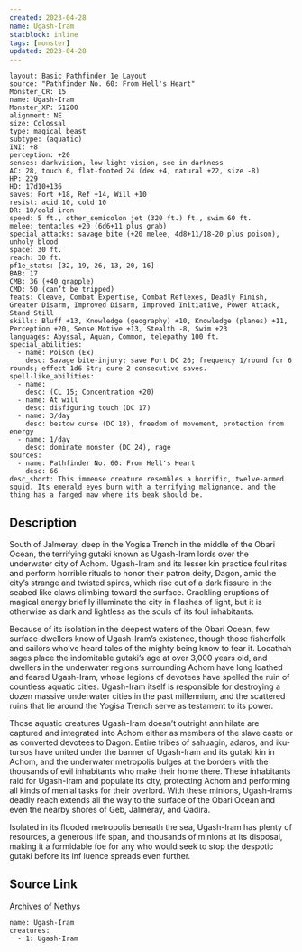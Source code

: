 ```yaml
---
created: 2023-04-28
name: Ugash-Iram
statblock: inline
tags: [monster]
updated: 2023-04-28
---
```

```statblock
layout: Basic Pathfinder 1e Layout
source: "Pathfinder No. 60: From Hell's Heart"
Monster_CR: 15
name: Ugash-Iram
Monster_XP: 51200
alignment: NE
size: Colossal
type: magical beast
subtype: (aquatic)
INI: +8
perception: +20
senses: darkvision, low-light vision, see in darkness
AC: 28, touch 6, flat-footed 24 (dex +4, natural +22, size -8)
HP: 229
HD: 17d10+136
saves: Fort +18, Ref +14, Will +10
resist: acid 10, cold 10
DR: 10/cold iron
speed: 5 ft., other_semicolon jet (320 ft.) ft., swim 60 ft.
melee: tentacles +20 (6d6+11 plus grab)
special_attacks: savage bite (+20 melee, 4d8+11/18-20 plus poison), unholy blood
space: 30 ft.
reach: 30 ft.
pf1e_stats: [32, 19, 26, 13, 20, 16]
BAB: 17
CMB: 36 (+40 grapple)
CMD: 50 (can’t be tripped)
feats: Cleave, Combat Expertise, Combat Reflexes, Deadly Finish, Greater Disarm, Improved Disarm, Improved Initiative, Power Attack, Stand Still
skills: Bluff +13, Knowledge (geography) +10, Knowledge (planes) +11, Perception +20, Sense Motive +13, Stealth -8, Swim +23
languages: Abyssal, Aquan, Common, telepathy 100 ft.
special_abilities:
  - name: Poison (Ex)
    desc: Savage bite-injury; save Fort DC 26; frequency 1/round for 6 rounds; effect 1d6 Str; cure 2 consecutive saves.
spell-like_abilities:
  - name:
    desc: (CL 15; Concentration +20)
  - name: At will
    desc: disfiguring touch (DC 17)
  - name: 3/day
    desc: bestow curse (DC 18), freedom of movement, protection from energy
  - name: 1/day
    desc: dominate monster (DC 24), rage
sources:
  - name: Pathfinder No. 60: From Hell's Heart
    desc: 66
desc_short: This immense creature resembles a horrific, twelve-armed squid. Its emerald eyes burn with a terrifying malignance, and the thing has a fanged maw where its beak should be.
```
## Description
South of Jalmeray, deep in the Yogisa Trench in the middle of the Obari Ocean, the terrifying gutaki known as Ugash-Iram lords over the underwater city of Achom. Ugash-Iram and its lesser kin practice foul rites and perform horrible rituals to honor their patron deity, Dagon, amid the city’s strange and twisted spires, which rise out of a dark fissure in the seabed like claws climbing toward the surface. Crackling eruptions of magical energy brief ly illuminate the city in f lashes of light, but it is otherwise as dark and lightless as the souls of its foul inhabitants.

Because of its isolation in the deepest waters of the Obari Ocean, few surface-dwellers know of Ugash-Iram’s existence, though those fisherfolk and sailors who’ve heard tales of the mighty being know to fear it. Locathah sages place the indomitable gutaki’s age at over 3,000 years old, and dwellers in the underwater regions surrounding Achom have long loathed and feared Ugash-Iram, whose legions of devotees have spelled the ruin of countless aquatic cities. Ugash-Iram itself is responsible for destroying a dozen massive underwater cities in the past millennium, and the scattered ruins that lie around the Yogisa Trench serve as testament to its power.

Those aquatic creatures Ugash-Iram doesn’t outright annihilate are captured and integrated into Achom either as members of the slave caste or as converted devotees to Dagon. Entire tribes of sahuagin, adaros, and iku-tursos have united under the banner of Ugash-Iram and its gutaki kin in Achom, and the underwater metropolis bulges at the borders with the thousands of evil inhabitants who make their home there. These inhabitants raid for Ugash-Iram and populate its city, protecting Achom and performing all kinds of menial tasks for their overlord. With these minions, Ugash-Iram’s deadly reach extends all the way to the surface of the Obari Ocean and even the nearby shores of Geb, Jalmeray, and Qadira.

Isolated in its flooded metropolis beneath the sea, Ugash-Iram has plenty of resources, a generous life span, and thousands of minions at its disposal, making it a formidable foe for any who would seek to stop the despotic gutaki before its inf luence spreads even further.
## Source Link
[Archives of Nethys](https://aonprd.com/MonsterDisplay.aspx?ItemName=Ugash-Iram)
```encounter-table
name: Ugash-Iram
creatures:
  - 1: Ugash-Iram
```
